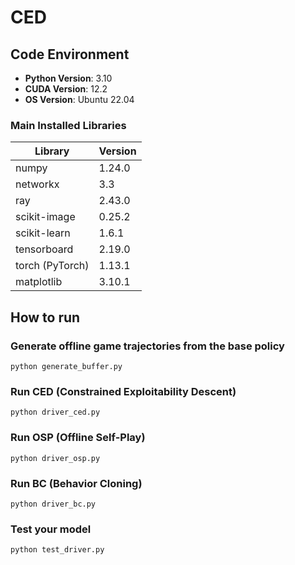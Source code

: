 # CED

## Code Environment
- **Python Version**: 3.10  
- **CUDA Version**: 12.2
- **OS Version**: Ubuntu 22.04

### Main Installed Libraries

| Library         | Version  |
|-----------------|----------|
| numpy           | 1.24.0   |
| networkx        | 3.3      |
| ray             | 2.43.0   |
| scikit-image    | 0.25.2   |
| scikit-learn    | 1.6.1    |
| tensorboard     | 2.19.0   |
| torch (PyTorch) | 1.13.1   |
| matplotlib      | 3.10.1   |

## How to run
### Generate offline game trajectories from the base policy

```
python generate_buffer.py
```

### Run CED (Constrained Exploitability Descent)
```
python driver_ced.py
```

### Run OSP (Offline Self-Play)
```
python driver_osp.py
```

### Run BC (Behavior Cloning)
```
python driver_bc.py
```

### Test your model
```
python test_driver.py
```
